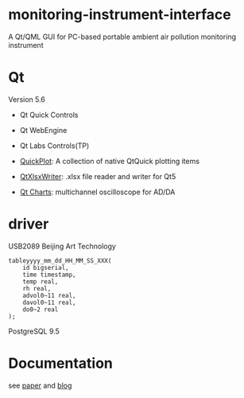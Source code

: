 # monitoring-instrument-interface
A Qt/QML GUI for PC-based portable ambient air pollution monitoring instrument

# Qt

Version 5.6

- Qt Quick Controls
- Qt WebEngine
- Qt Labs Controls(TP)

- [QuickPlot](http://www.arnorehn.de/blog/2014/12/quickplot-a-collection-of-native-qtquick-plot-items/): A collection of native QtQuick plotting items

- [QtXlsxWriter](https://github.com/VSRonin/QtXlsxWriter): .xlsx file reader and writer for Qt5

- [Qt Charts](https://blog.qt.io/blog/2016/01/18/qt-charts-2-1-0-release/): multichannel oscilloscope for AD/DA

# driver

USB2089
Beijing Art Technology

```
tableyyyy_mm_dd_HH_MM_SS_XXX(
    id bigserial,
    time timestamp,
    temp real,
    rh real,
    advol0~11 real,
    davol0~11 real,
    do0~2 real
);
```
PostgreSQL 9.5

# Documentation

see [paper](https://github.com/hjhee/Bachelorarbeit/raw/master/main.pdf) and [blog](https://hjhee.github.io/2016/06/28/ciq35g3av0001igw4y8cxlhz4/)
